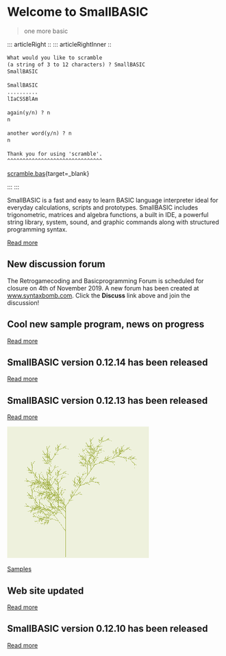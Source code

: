 # Welcome to SmallBASIC

> one more basic

::: articleRight ::
::: articleRightInner ::

```
What would you like to scramble
(a string of 3 to 12 characters) ? SmallBASIC
SmallBASIC

SmallBASIC
..........
lIaCSSBlAm

again(y/n) ? n
n

another word(y/n) ? n
n

Thank you for using 'scramble'.
^^^^^^^^^^^^^^^^^^^^^^^^^^^^^^^
```

[scramble.bas](https://raw.githubusercontent.com/smallbasic/smallbasic.samples/master/games%201/scramble.bas){target=_blank}

:::
:::

SmallBASIC is a fast and easy to learn BASIC language interpreter ideal for everyday calculations, scripts and prototypes. SmallBASIC includes trigonometric, matrices and algebra functions, a built in IDE, a powerful string library, system, sound, and graphic commands along with structured programming syntax.

[Read more](/pages/guide.html)

## New discussion forum

The Retrogamecoding and Basicprogramming Forum is scheduled for closure on 4th of November 2019. A new forum has been created at www.syntaxbomb.com. Click the **Discuss** link above and join the discussion!

## Cool new sample program, news on progress

[Read more](/posts/2019-06-02.html)

## SmallBASIC version 0.12.14 has been released

[Read more](/pages/changelog.html)

## SmallBASIC version 0.12.13 has been released

[Read more](/posts/2018-09-13.html)

![](images/lsystem.png "Fun with lsystems")

[Samples](/pages/samples.html)

## Web site updated

[Read more](/posts/2018-29-03.html)

## SmallBASIC version 0.12.10 has been released

[Read more](/posts/2017-24-12-1.html)
